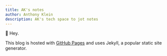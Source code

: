```yaml
---
title: AK's notes
author: Anthony Klein
description: AK's tech space to jot notes
---
```


👋 Hey.

This blog is hosted with <a href="https://github.com/KDN-Cloud/b.aklein.me" target="_blank">GitHub Pages</a> and uses Jekyll, a popular static site generator.
